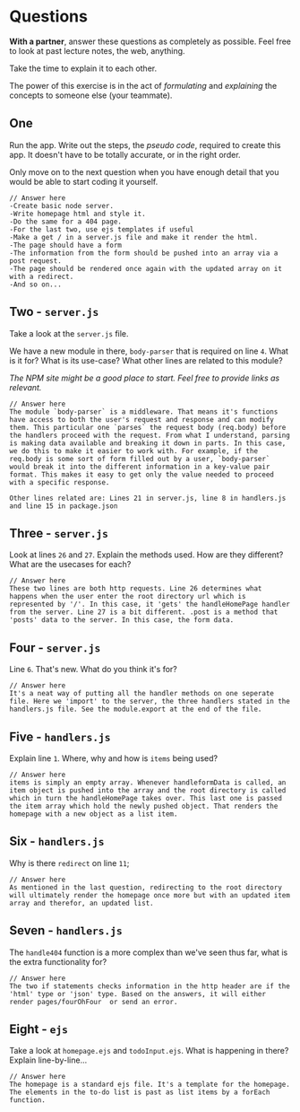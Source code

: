 # Questions

**With a partner**, answer these questions as completely as possible. Feel free to look at past lecture notes, the web, anything.

Take the time to explain it to each other.

The power of this exercise is in the act of _formulating_ and _explaining_ the concepts to someone else (your teammate).

## One

Run the app. Write out the steps, the _pseudo code_, required to create this app. It doesn't have to be totally accurate, or in the right order.

Only move on to the next question when you have enough detail that you would be able to start coding it yourself.

```
// Answer here
-Create basic node server.
-Write homepage html and style it.
-Do the same for a 404 page.
-For the last two, use ejs templates if useful
-Make a get / in a server.js file and make it render the html.
-The page should have a form
-The information from the form should be pushed into an array via a post request.
-The page should be rendered once again with the updated array on it with a redirect.
-And so on...
```

## Two - `server.js`

Take a look at the `server.js` file.

We have a new module in there, `body-parser` that is required on line `4`. What is it for? What is its use-case? What other lines are related to this module?

_The NPM site might be a good place to start. Feel free to provide links as relevant._

```
// Answer here
The module `body-parser` is a middleware. That means it's functions have access to both the user's request and response and can modify them. This particular one `parses` the request body (req.body) before the handlers proceed with the request. From what I understand, parsing is making data available and breaking it down in parts. In this case, we do this to make it easier to work with. For example, if the req.body is some sort of form filled out by a user, `body-parser` would break it into the different information in a key-value pair format. This makes it easy to get only the value needed to proceed with a specific response. 

Other lines related are: Lines 21 in server.js, line 8 in handlers.js and line 15 in package.json

```

## Three - `server.js`

Look at lines `26` and `27`. Explain the methods used. How are they different? What are the usecases for each?

```
// Answer here
These two lines are both http requests. Line 26 determines what happens when the user enter the root directory url which is represented by '/'. In this case, it 'gets' the handleHomePage handler from the server. Line 27 is a bit different. .post is a method that 'posts' data to the server. In this case, the form data.

```

## Four - `server.js`

Line `6`. That's new. What do you think it's for?

```
// Answer here
It's a neat way of putting all the handler methods on one seperate file. Here we 'import' to the server, the three handlers stated in the handlers.js file. See the module.export at the end of the file.
```

## Five - `handlers.js`

Explain line `1`. Where, why and how is `items` being used?

```
// Answer here
items is simply an empty array. Whenever handleformData is called, an item object is pushed into the array and the root directory is called which in turn the handleHomePage takes over. This last one is passed the item array which hold the newly pushed object. That renders the homepage with a new object as a list item.

```

## Six - `handlers.js`

Why is there `redirect` on line `11`;

```
// Answer here
As mentioned in the last question, redirecting to the root directory will ultimately render the homepage once more but with an updated item array and therefor, an updated list.

```

## Seven - `handlers.js`

The `handle404` function is a more complex than we've seen thus far, what is the extra functionality for?

```
// Answer here
The two if statements checks information in the http header are if the 'html' type or 'json' type. Based on the answers, it will either render pages/fourOhFour  or send an error.

```

## Eight - `ejs`

Take a look at `homepage.ejs` and `todoInput.ejs`. What is happening in there? Explain line-by-line...

```
// Answer here
The homepage is a standard ejs file. It's a template for the homepage. The elements in the to-do list is past as list items by a forEach function.

```
